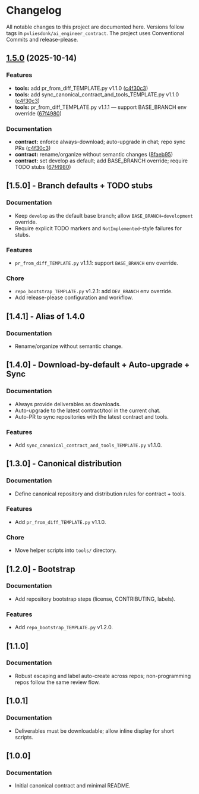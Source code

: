 # Changelog

All notable changes to this project are documented here. Versions follow tags in `pvliesdonk/ai_engineer_contract`.
The project uses Conventional Commits and release-please.


## [1.5.0](https://github.com/pvliesdonk/ai_engineer_contract/compare/ai_engineer_contract-v1.2.0...ai_engineer_contract-v1.5.0) (2025-10-14)


### Features

* **tools:** add pr_from_diff_TEMPLATE.py v1.1.0 ([c4f30c3](https://github.com/pvliesdonk/ai_engineer_contract/commit/c4f30c33cac56b32eea463a1d2bd3827ded5f087))
* **tools:** add sync_canonical_contract_and_tools_TEMPLATE.py v1.1.0 ([c4f30c3](https://github.com/pvliesdonk/ai_engineer_contract/commit/c4f30c33cac56b32eea463a1d2bd3827ded5f087))
* **tools:** pr_from_diff_TEMPLATE.py v1.1.1 — support BASE_BRANCH env override ([67f4980](https://github.com/pvliesdonk/ai_engineer_contract/commit/67f4980c006fb24c7b5ef0d29e3939967d24c464))


### Documentation

* **contract:** enforce always-download; auto-upgrade in chat; repo sync PRs ([c4f30c3](https://github.com/pvliesdonk/ai_engineer_contract/commit/c4f30c33cac56b32eea463a1d2bd3827ded5f087))
* **contract:** rename/organize without semantic changes ([8faeb95](https://github.com/pvliesdonk/ai_engineer_contract/commit/8faeb955877fbca30a798271954e5ad7a0e50222))
* **contract:** set develop as default; add BASE_BRANCH override; require TODO stubs ([67f4980](https://github.com/pvliesdonk/ai_engineer_contract/commit/67f4980c006fb24c7b5ef0d29e3939967d24c464))

## [1.5.0] - Branch defaults + TODO stubs
### Documentation
- Keep `develop` as the default base branch; allow `BASE_BRANCH=development` override.
- Require explicit TODO markers and `NotImplemented`-style failures for stubs.
### Features
- `pr_from_diff_TEMPLATE.py` v1.1.1: support `BASE_BRANCH` env override.
### Chore
- `repo_bootstrap_TEMPLATE.py` v1.2.1: add `DEV_BRANCH` env override.
- Add release-please configuration and workflow.

## [1.4.1] - Alias of 1.4.0
### Documentation
- Rename/organize without semantic change.

## [1.4.0] - Download-by-default + Auto-upgrade + Sync
### Documentation
- Always provide deliverables as downloads.
- Auto-upgrade to the latest contract/tool in the current chat.
- Auto-PR to sync repositories with the latest contract and tools.
### Features
- Add `sync_canonical_contract_and_tools_TEMPLATE.py` v1.1.0.

## [1.3.0] - Canonical distribution
### Documentation
- Define canonical repository and distribution rules for contract + tools.
### Features
- Add `pr_from_diff_TEMPLATE.py` v1.1.0.
### Chore
- Move helper scripts into `tools/` directory.

## [1.2.0] - Bootstrap
### Documentation
- Add repository bootstrap steps (license, CONTRIBUTING, labels).
### Features
- Add `repo_bootstrap_TEMPLATE.py` v1.2.0.

## [1.1.0]
### Documentation
- Robust escaping and label auto-create across repos; non-programming repos follow the same review flow.

## [1.0.1]
### Documentation
- Deliverables must be downloadable; allow inline display for short scripts.

## [1.0.0]
### Documentation
- Initial canonical contract and minimal README.
